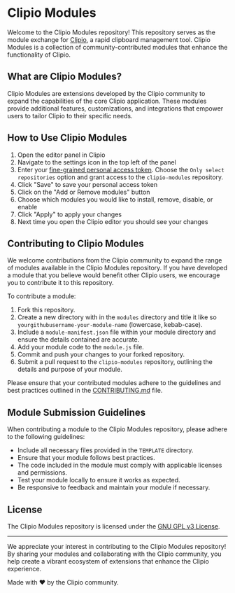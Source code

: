 # Clipio Modules

Welcome to the Clipio Modules repository! This repository serves as the module exchange for [Clipio](https://github.com/pTinosq/clipio), a rapid clipboard management tool. Clipio Modules is a collection of community-contributed modules that enhance the functionality of Clipio.

## What are Clipio Modules?

Clipio Modules are extensions developed by the Clipio community to expand the capabilities of the core Clipio application. These modules provide additional features, customizations, and integrations that empower users to tailor Clipio to their specific needs.

## How to Use Clipio Modules

1. Open the editor panel in Clipio
2. Navigate to the settings icon in the top left of the panel
3. Enter your [fine-grained personal access token](https://docs.github.com/en/authentication/keeping-your-account-and-data-secure/managing-your-personal-access-tokens#creating-a-fine-grained-personal-access-token). Choose the `Only select repositories` option and grant access to the `clipio-modules` repository.
4. Click "Save" to save your personal access token
5. Click on the "Add or Remove modules" button
6. Choose which modules you would like to install, remove, disable, or enable
7. Click "Apply" to apply your changes
8. Next time you open the Clipio editor you should see your changes

## Contributing to Clipio Modules

We welcome contributions from the Clipio community to expand the range of modules available in the Clipio Modules repository. If you have developed a module that you believe would benefit other Clipio users, we encourage you to contribute it to this repository.

To contribute a module:

1. Fork this repository.
2. Create a new directory with in the `modules` directory and title it like so `yourgithubusername-your-module-name` (lowercase, kebab-case).
3. Include a `module-manifest.json` file within your module directory and ensure the details contained are accurate.
4. Add your module code to the `module.js` file.
5. Commit and push your changes to your forked repository.
6. Submit a pull request to the `clipio-modules` repository, outlining the details and purpose of your module.

Please ensure that your contributed modules adhere to the guidelines and best practices outlined in the [CONTRIBUTING.md](CONTRIBUTING.md) file.

## Module Submission Guidelines

When contributing a module to the Clipio Modules repository, please adhere to the following guidelines:

- Include all necessary files provided in the `TEMPLATE` directory.
- Ensure that your module follows best practices.
- The code included in the module must comply with applicable licenses and permissions.
- Test your module locally to ensure it works as expected.
- Be responsive to feedback and maintain your module if necessary.

## License

The Clipio Modules repository is licensed under the [GNU GPL v3 License](LICENSE).

---

We appreciate your interest in contributing to the Clipio Modules repository! By sharing your modules and collaborating with the Clipio community, you help create a vibrant ecosystem of extensions that enhance the Clipio experience.

Made with ❤️ by the Clipio community.
